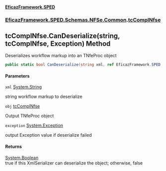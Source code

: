 #### [EficazFramework.SPED](EficazFrameworkSPED.md 'EficazFramework SPED')
### [EficazFramework.SPED.Schemas.NFSe.Common](EficazFramework.SPED.Schemas.NFSe.Common.md 'EficazFramework.SPED.Schemas.NFSe.Common').[tcComplNfse](EficazFramework.SPED.Schemas.NFSe.Common/tcComplNfse.md 'EficazFramework.SPED.Schemas.NFSe.Common.tcComplNfse')

## tcComplNfse.CanDeserialize(string, tcComplNfse, Exception) Method

Deserializes workflow markup into an TNfeProc object

```csharp
public static bool CanDeserialize(string xml, ref EficazFramework.SPED.Schemas.NFSe.Common.tcComplNfse obj, ref System.Exception exception);
```
#### Parameters

<a name='EficazFramework.SPED.Schemas.NFSe.Common.tcComplNfse.CanDeserialize(string,EficazFramework.SPED.Schemas.NFSe.Common.tcComplNfse,System.Exception).xml'></a>

`xml` [System.String](https://docs.microsoft.com/en-us/dotnet/api/System.String 'System.String')

string workflow markup to deserialize

<a name='EficazFramework.SPED.Schemas.NFSe.Common.tcComplNfse.CanDeserialize(string,EficazFramework.SPED.Schemas.NFSe.Common.tcComplNfse,System.Exception).obj'></a>

`obj` [tcComplNfse](EficazFramework.SPED.Schemas.NFSe.Common/tcComplNfse.md 'EficazFramework.SPED.Schemas.NFSe.Common.tcComplNfse')

Output TNfeProc object

<a name='EficazFramework.SPED.Schemas.NFSe.Common.tcComplNfse.CanDeserialize(string,EficazFramework.SPED.Schemas.NFSe.Common.tcComplNfse,System.Exception).exception'></a>

`exception` [System.Exception](https://docs.microsoft.com/en-us/dotnet/api/System.Exception 'System.Exception')

output Exception value if deserialize failed

#### Returns
[System.Boolean](https://docs.microsoft.com/en-us/dotnet/api/System.Boolean 'System.Boolean')  
true if this XmlSerializer can deserialize the object; otherwise, false
